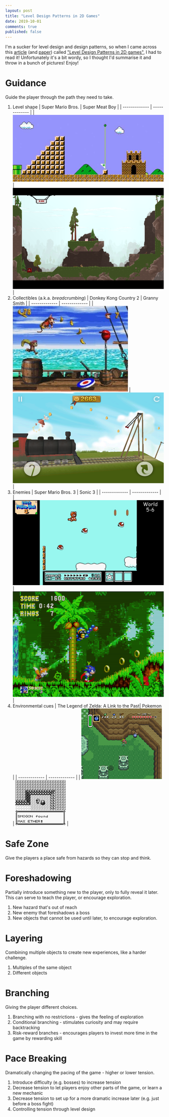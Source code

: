 ```yaml
---
layout: post
title: "Level Design Patterns in 2D Games"
date: 2019-10-01
comments: true
published: false
---
```

I'm a sucker for level design and design patterns, so when I came across this [article](https://www.gamasutra.com/blogs/AhmedKhalifa/20190610/344344/Level_Design_Patterns_in_2D_Games.php) (and [paper](http://akhalifa.com/documents/level-design-patterns.pdf)) called ["Level Design Patterns in 2D games"](https://www.gamasutra.com/blogs/AhmedKhalifa/20190610/344344/Level_Design_Patterns_in_2D_Games.php), I had to read it! Unfortunately it's a bit wordy, so I thought I'd summarise it and throw in a bunch of pictures! Enjoy!

# Guidance

Guide the player through the path they need to take.

1. Level shape
    | Super Mario Bros. | Super Meat Boy |
    | ------------- | ------------- |
    | ![](https://raw.githubusercontent.com/cxong/cxong.github.io/master/_posts/smb.png) | ![](https://raw.githubusercontent.com/cxong/cxong.github.io/master/_posts/super_meat_boy.png) |
2. Collectibles (a.k.a. *breadcrumbing*)
    | Donkey Kong Country 2 | Granny Smith |
    | ------------- | ------------- |
    | ![](https://raw.githubusercontent.com/cxong/cxong.github.io/master/_posts/dkc2.jpg) | ![](https://raw.githubusercontent.com/cxong/cxong.github.io/master/_posts/granny_smith.png) |
3. Enemies
    | Super Mario Bros. 3 | Sonic 3 |
    | ------------- | ------------- |
    | ![](https://raw.githubusercontent.com/cxong/cxong.github.io/master/_posts/smb3.jpg) | ![](https://raw.githubusercontent.com/cxong/cxong.github.io/master/_posts/sonic3.png) |
4. Environmental cues
    | The Legend of Zelda: A Link to the Past| Pokemon |
    | ------------- | ------------- |
    | ![](https://raw.githubusercontent.com/cxong/cxong.github.io/master/_posts/loz_lttp.png) | ![](https://raw.githubusercontent.com/cxong/cxong.github.io/master/_posts/pokemon.png) |

# Safe Zone

Give the players a place safe from hazards so they can stop and think.

# Foreshadowing

Partially introduce something new to the player, only to fully reveal it later. This can serve to teach the player, or encourage exploration.

1. New hazard that's out of reach
2. New enemy that foreshadows a boss
3. New objects that cannot be used until later, to encourage exploration.

# Layering

Combining multiple objects to create new experiences, like a harder challenge.

1. Multiples of the same object
2. Different objects

# Branching

Giving the player different choices.

1. Branching with no restrictions - gives the feeling of exploration
2. Conditional branching - stimulates curiosity and may require backtracking
3. Risk-reward branches - encourages players to invest more time in the game by rewarding skill

# Pace Breaking

Dramatically changing the pacing of the game - higher or lower tension.

1. Introduce difficulty (e.g. bosses) to increase tension
2. Decrease tension to let players enjoy other parts of the game, or learn a new mechanic
3. Decrease tension to set up for a more dramatic increase later (e.g. just before a boss fight)
4. Controlling tension through level design

